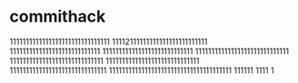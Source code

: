 # commithack
1111111111111111111111111111111
11112111111111111111111111111
1111111111111111111111111111
1111111111111111111111111111
11111111111111111111111111111
11111111111111111111111111111
11111111111111111111111111111
111111111111111111111111111111
11111111111111111111111111111111111111
111111
1111
1
